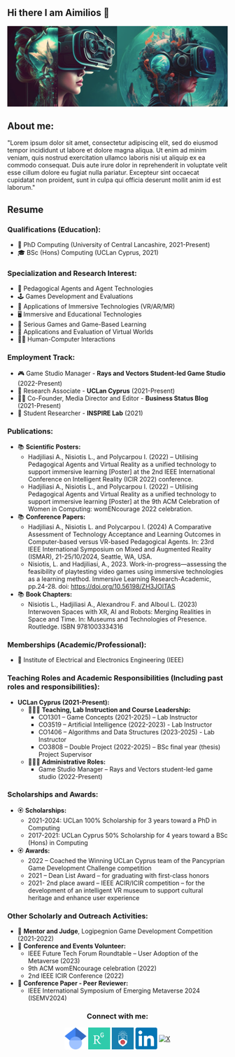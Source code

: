 

## Hi there I am Aimilios 👋
![Alt text](VRAI.PNG)
## About me:
<p >
"Lorem ipsum dolor sit amet, consectetur adipiscing elit, sed do eiusmod tempor incididunt ut labore et dolore magna aliqua. Ut enim ad minim veniam, quis nostrud exercitation ullamco laboris nisi ut aliquip ex ea commodo consequat. Duis aute irure dolor in reprehenderit in voluptate velit esse cillum dolore eu fugiat nulla pariatur. Excepteur sint occaecat cupidatat non proident, sunt in culpa qui officia deserunt mollit anim id est laborum."
</p>

## Resume

### Qualifications (Education):
- 🥼 PhD Computing (University of Central Lancashire, 2021-Present)
- 🎓 BSc (Hons) Computing (UCLan Cyprus, 2021)

### Specialization and Research Interest:
-	🤖 Pedagogical Agents and Agent Technologies
-	🕹️ Games Development and Evaluations
-	📱 Applications of Immersive Technologies (VR/AR/MR)
-	🖥️ Immersive and Educational Technologies
-	👾 Serious Games and Game-Based Learning
-	🔎 Applications and Evaluation of Virtual Worlds
-	👨‍💻 Human-Computer Interactions

### Employment Track:
-	🎮 Game Studio Manager - **Rays and Vectors Student-led Game Studio** (2022-Present)
-	🔎 Research Associate - **UCLan Cyprus** (2021-Present)
-	👨‍💻 Co-Founder, Media Director and Editor - **Business Status Blog** (2021-Present)
-	🥼 Student Researcher - **INSPIRE Lab** (2021) 

### Publications:
- 📚 **Scientific Posters:**
  - Hadjiliasi A., Nisiotis L., and Polycarpou I. (2022) – Utilising Pedagogical Agents and Virtual Reality as a unified technology to support immersive learning [Poster] at the 2nd IEEE International Conference on Intelligent Reality (ICIR 2022) conference.
  - Hadjiliasi A., Nisiotis L., and Polycarpou I. (2022) – Utilising Pedagogical Agents and Virtual Reality as a unified technology to support immersive learning [Poster] at the 9th ACM Celebration of Women in Computing: womENcourage 2022 celebration.
- 📚 **Conference Papers:**
  - Hadjiliasi A., Nisiotis L. and Polycarpou I. (2024) A Comparative Assessment of Technology Acceptance and Learning Outcomes in Computer-based versus VR-based Pedagogical Agents. In: 23rd IEEE International Symposium on Mixed and Augmented Reality (ISMAR), 21-25/10/2024, Seattle, WA, USA.
  - Nisiotis, L. and Hadjiliasi, A., 2023. Work-in-progress—assessing the feasibility of playtesting video games using immersive technologies as a learning method. Immersive Learning Research-Academic, pp.24-28. doi: https://doi.org/10.56198/ZH3JOITAS
- 📚 **Book Chapters:**
  - Nisiotis L., Hadjiliasi A., Alexandrou F. and Alboul L. (2023) Interwoven Spaces with XR, AI and Robots: Merging Realities in Space and Time. In: Museums and Technologies of Presence. Routledge. ISBN 9781003334316


### Memberships (Academic/Professional):
-	📀 Institute of Electrical and Electronics Engineering (IEEE)

### Teaching Roles and Academic Responsibilities (Including past roles and responsibilities):
- **UCLan Cyprus (2021-Present):**
  - 👨🏼‍🏫 **Teaching, Lab Instruction and Course Leadership:**
      - CO1301 – Game Concepts (2021-2025) – Lab Instructor
      - CO3519 – Artificial Intelligence (2022-2023) - Lab Instructor
      - CO1406 – Algorithms and Data Structures (2023-2025) - Lab Instructor
      - CO3808 – Double Project (2022-2025) – BSc final year (thesis) Project Supervisor
  - 👨🏼‍💼 **Administrative Roles:**
    - Game Studio Manager – Rays and Vectors student-led game studio (2022-Present)

### Scholarships and Awards:
- 🏵️ **Scholarships:**
  - 2021-2024: UCLan 100% Scholarship for 3 years toward a PhD in Computing
  - 2017-2021: UCLan Cyprus 50% Scholarship for 4 years toward a BSc (Hons) in Computing
- 🏵️ **Awards:**
  - 2022 – Coached the Winning UCLan Cyprus team of the Pancyprian Game Development Challenge competition
  - 2021 – Dean List Award – for graduating with first-class honors
  - 2021- 2nd place award – IEEE ACIR/ICIR competition – for the development of an intelligent VR museum to support cultural heritage and enhance user experience

### Other Scholarly and Outreach Activities:
- 📗 **Mentor and Judge**, Logipegnion Game Development Competition (2021-2022)
- 📘 **Conference and Events Volunteer:**
    - IEEE Future Tech Forum Roundtable – User Adoption of the Metaverse (2023)
    - 9th ACM womENcourage celebration (2022)
    - 2nd IEEE ICIR Conference (2022)
- 📙 **Conference Paper - Peer Reviewer:**
  - IEEE International Symposium of Emerging Metaverse 2024 (ISEMV2024)

<div align="center">
  
### Connect with me:
<p align="center">
  <a href="https://scholar.google.com/citations?user=KOIc9swAAAAJ&hl=en" target="blank"><img align="center" src="GS.png" alt="Google Scholar" height="50" width="50" /></a>
  <a href="https://www.researchgate.net/profile/Aimilios-Hadjiliasi" target="blank"><img align="center" src="RG.webp" alt="Research Gate" height="50" width="50" /></a>
  <a href="https://www.uclancyprus.ac.cy/academic/mr-aimilios-hadjiliasi/" target="blank"><img align="center" src="UCLAN.png" alt="UCLan" height="50" width="50" /></a>
  <a href="https://www.linkedin.com/in/aimilios-hadjiliasis/" target="blank"><img align="center" src="LIN.png" alt="LinkedIn" height="50" width="50" /></a> 
  <a href="https://x.com/AimiliosHadj" target="blank"><img align="center" src="new-twitter-x-logo-vector-twitter-x-sign-vector_952796-6.avif" alt="X" height="50" width="50" /></a>
</p>
</div>
